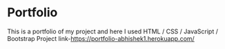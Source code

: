 # Portfolio
This is a portfolio of my project and here I used HTML / CSS / JavaScript / Bootstrap
  Project link-https://portfolio-abhishek1.herokuapp.com/

